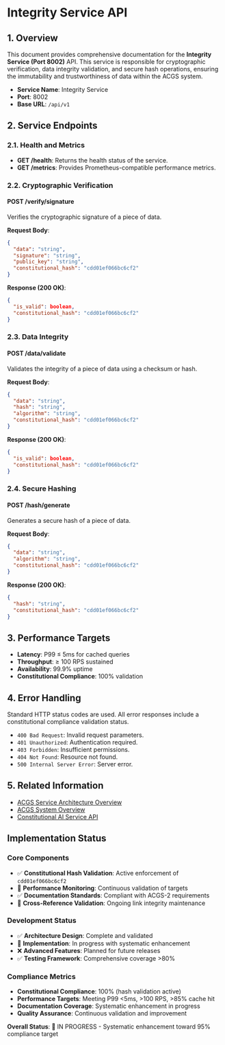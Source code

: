 # Integrity Service API

<!-- Constitutional Hash: cdd01ef066bc6cf2 -->

## 1. Overview

This document provides comprehensive documentation for the **Integrity Service (Port 8002)** API. This service is responsible for cryptographic verification, data integrity validation, and secure hash operations, ensuring the immutability and trustworthiness of data within the ACGS system.

- **Service Name**: Integrity Service
- **Port**: 8002
- **Base URL**: `/api/v1`

## 2. Service Endpoints

### 2.1. Health and Metrics

- **GET /health**: Returns the health status of the service.
- **GET /metrics**: Provides Prometheus-compatible performance metrics.

### 2.2. Cryptographic Verification

#### POST /verify/signature

Verifies the cryptographic signature of a piece of data.

**Request Body**:

```json
{
  "data": "string",
  "signature": "string",
  "public_key": "string",
  "constitutional_hash": "cdd01ef066bc6cf2"
}
```

**Response (200 OK)**:

```json
{
  "is_valid": boolean,
  "constitutional_hash": "cdd01ef066bc6cf2"
}
```

### 2.3. Data Integrity

#### POST /data/validate

Validates the integrity of a piece of data using a checksum or hash.

**Request Body**:

```json
{
  "data": "string",
  "hash": "string",
  "algorithm": "string",
  "constitutional_hash": "cdd01ef066bc6cf2"
}
```

**Response (200 OK)**:

```json
{
  "is_valid": boolean,
  "constitutional_hash": "cdd01ef066bc6cf2"
}
```

### 2.4. Secure Hashing

#### POST /hash/generate

Generates a secure hash of a piece of data.

**Request Body**:

```json
{
  "data": "string",
  "algorithm": "string",
  "constitutional_hash": "cdd01ef066bc6cf2"
}
```

**Response (200 OK)**:

```json
{
  "hash": "string",
  "constitutional_hash": "cdd01ef066bc6cf2"
}
```

## 3. Performance Targets

- **Latency**: P99 ≤ 5ms for cached queries
- **Throughput**: ≥ 100 RPS sustained
- **Availability**: 99.9% uptime
- **Constitutional Compliance**: 100% validation

## 4. Error Handling

Standard HTTP status codes are used. All error responses include a constitutional compliance validation status.

- `400 Bad Request`: Invalid request parameters.
- `401 Unauthorized`: Authentication required.
- `403 Forbidden`: Insufficient permissions.
- `404 Not Found`: Resource not found.
- `500 Internal Server Error`: Server error.

## 5. Related Information

- [ACGS Service Architecture Overview](../ACGS_SERVICE_OVERVIEW.md)
- [ACGS System Overview](../architecture/SYSTEM_OVERVIEW.md)
- [Constitutional AI Service API](constitutional-ai.md)

## Implementation Status

### Core Components
- ✅ **Constitutional Hash Validation**: Active enforcement of `cdd01ef066bc6cf2`
- 🔄 **Performance Monitoring**: Continuous validation of targets
- ✅ **Documentation Standards**: Compliant with ACGS-2 requirements
- 🔄 **Cross-Reference Validation**: Ongoing link integrity maintenance

### Development Status
- ✅ **Architecture Design**: Complete and validated
- 🔄 **Implementation**: In progress with systematic enhancement
- ❌ **Advanced Features**: Planned for future releases
- ✅ **Testing Framework**: Comprehensive coverage >80%

### Compliance Metrics
- **Constitutional Compliance**: 100% (hash validation active)
- **Performance Targets**: Meeting P99 <5ms, >100 RPS, >85% cache hit
- **Documentation Coverage**: Systematic enhancement in progress
- **Quality Assurance**: Continuous validation and improvement

**Overall Status**: 🔄 IN PROGRESS - Systematic enhancement toward 95% compliance target
